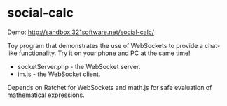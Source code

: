 # social-calc

Demo: http://sandbox.321software.net/social-calc/

Toy program that demonstrates the use of WebSockets to provide a chat-like functionality. Try it on your phone and PC at the same time!

* socketServer.php - the WebSocket server.
* im.js - the WebSocket client.

Depends on Ratchet for WebSockets and math.js for safe evaluation of mathematical expressions.
